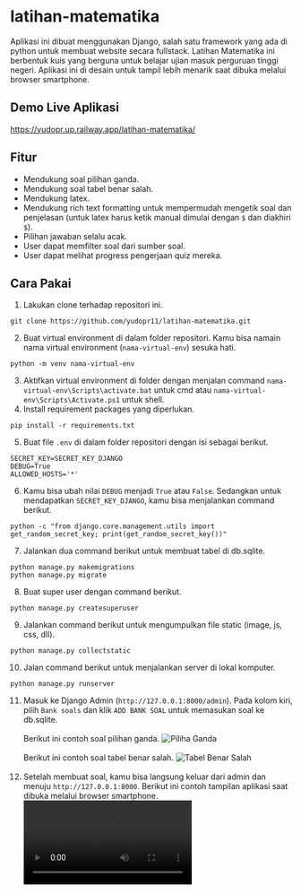 # latihan-matematika
Aplikasi ini dibuat menggunakan Django, salah satu framework yang ada di python untuk membuat website secara fullstack. Latihan Matematika ini berbentuk kuis yang berguna untuk belajar ujian masuk perguruan tinggi negeri. Aplikasi ini di desain untuk tampil lebih menarik saat dibuka melalui browser smartphone.
## Demo Live Aplikasi
https://yudopr.up.railway.app/latihan-matematika/
## Fitur
- Mendukung soal pilihan ganda.
- Mendukung soal tabel benar salah.
- Mendukung latex.
- Mendukung rich text formatting untuk mempermudah mengetik soal dan penjelasan (untuk latex harus ketik manual dimulai dengan `$` dan diakhiri `$`).
- Pilihan jawaban selalu acak.
- User dapat memfilter soal dari sumber soal.
- User dapat melihat progress pengerjaan quiz mereka.
## Cara Pakai
1. Lakukan clone terhadap repositori ini. <br>
```
git clone https://github.com/yudopr11/latihan-matematika.git
```
2. Buat virtual environment di dalam folder repositori. Kamu bisa namain nama virtual environment (`nama-virtual-env`) sesuka hati.
```
python -m venv nama-virtual-env
```
3. Aktifkan virtual environment di folder dengan menjalan command `nama-virtual-env\Scripts\activate.bat` untuk cmd atau `nama-virtual-env\Scripts\Activate.ps1` untuk shell.
4. Install requirement packages yang diperlukan.
```
pip install -r requirements.txt
```
5. Buat file `.env` di dalam folder repositori dengan isi sebagai berikut.
```
SECRET_KEY=SECRET_KEY_DJANGO
DEBUG=True
ALLOWED_HOSTS='*'
```
6. Kamu bisa ubah nilai `DEBUG` menjadi `True` atau `False`. Sedangkan untuk mendapatkan `SECRET_KEY_DJANGO`, kamu bisa menjalankan command berikut.
```
python -c "from django.core.management.utils import get_random_secret_key; print(get_random_secret_key())"
```
7. Jalankan dua command berikut untuk membuat tabel di db.sqlite.
```
python manage.py makemigrations
python manage.py migrate
```
8. Buat super user dengan command berikut.
```
python manage.py createsuperuser
```
9. Jalankan command berikut untuk mengumpulkan file static (image, js, css, dll).
```
python manage.py collectstatic
```
10. Jalan command berikut untuk menjalankan server di lokal komputer.
```
python manage.py runserver
```
11. Masuk ke Django Admin (`http://127.0.0.1:8000/admin`). Pada kolom kiri, pilih `Bank soals` dan klik `ADD BANK SOAL` untuk memasukan soal ke db.sqlite.<br><br>
Berikut ini contoh soal pilihan ganda.
![Piliha Ganda](https://res.cloudinary.com/dnf9bfdne/image/upload/v1679148039/pilihan-ganda_yxb1ya.jpg)<br><br>
Berikut ini contoh soal tabel benar salah.
![Tabel Benar Salah](https://res.cloudinary.com/dnf9bfdne/image/upload/v1679148247/tabel-benar-salah_esgxpn.jpg)<br><br>
12. Setelah membuat soal, kamu bisa langsung keluar dari admin dan menuju `http://127.0.0.1:8000`. Berikut ini contoh tampilan aplikasi saat dibuka melalui browser smartphone.<br>
![Demo Aplikasi](https://user-images.githubusercontent.com/107313576/226112267-85455bbe-ec43-4530-8b2a-acad0de1c223.mp4)
